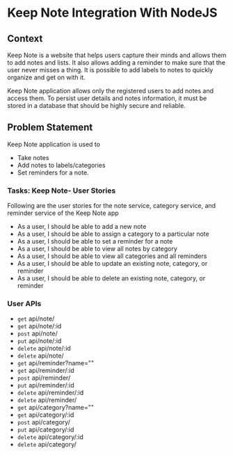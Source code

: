 # Keep Note Integration With NodeJS

## Context

Keep Note is a website that helps users capture their minds and allows them to add notes and lists. It also allows adding a reminder to make sure that the user never misses a thing. It is possible to add labels to notes to quickly organize and get on with it.  ​

Keep Note application allows only the registered users to add notes and access them. To persist user details and notes information, it must be stored in a database that should be highly secure and reliable. ​

## Problem Statement

Keep Note application is used to​

- Take notes​
- Add notes to labels/categories​
- Set reminders for a note.​

### Tasks: Keep Note- User Stories

Following are the user stories for the note service, category service, and reminder service of the Keep Note app ​

- As a user, I should be able to add a new note ​
- As a user, I should be able to assign a category to a particular note​
- As a user, I should be able to set a reminder for a note​
- As a user, I should be able to view all notes by category​
- As a user, I should be able to view all categories and all reminders​
- As a user, I should be able to update an existing note, category, or reminder​
- As a user, I should be able to delete an existing note, category, or reminder 

### User APIs

- `get` api/note/
- `get` api/note/:id
- `post` api/note/
- `put` api/note/:id
- `delete` api/note/:id
- `delete` api/note/
- `get` api/reminder?name=""
- `get` api/reminder/:id
- `post` api/reminder/
- `put` api/reminder/:id
- `delete` api/reminder/:id
- `delete` api/reminder/
- `get` api/category?name=""
- `get` api/category/:id
- `post` api/category/
- `put` api/category/:id
- `delete` api/category/:id
- `delete` api/category/



